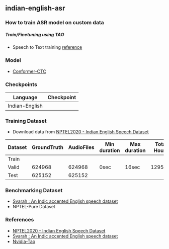 ## indian-english-asr

### How to train ASR model on custom data
##### Train/Finetuning using TAO
- Speech to Text training [reference](https://docs.nvidia.com/tao/tao-toolkit/text/asr/speech_recognition_with_conformer.html)
  
### Model
- [Conformer-CTC](https://docs.nvidia.com/deeplearning/nemo/user-guide/docs/en/stable/asr/models.html#conformer-ctc)

### Checkpoints
|   Language   | Checkpoint |
|--------------|------------|
|Indian-English|            |   
    
### Training Dataset
- Download data from [NPTEL2020 - Indian English Speech Dataset](https://github.com/AI4Bharat/NPTEL2020-Indian-English-Speech-Dataset)
  
| Dataset | GroundTruth | AudioFiles | Min duration | Max duration | Total Hours | 
|---------|-------------|------------|--------------|--------------|-------------|
|  Train  |             |            |              |              |             |
|  Valid  |   624968    |   624968   |     0sec     |     16sec    |   1295.84   |
|  Test   |   625152    |   625152   |              |              |             |

### Benchmarking Dataset
- [Svarah : An Indic accented English speech dataset](https://github.com/AI4Bharat/Svarah/tree/master)
- NPTEL-Pure Dataset
  
### References
- [NPTEL2020 - Indian English Speech Dataset](https://github.com/AI4Bharat/NPTEL2020-Indian-English-Speech-Dataset)
- [Svarah : An Indic accented English speech dataset](https://github.com/AI4Bharat/Svarah/tree/master)
- [Nvidia-Tao](https://github.com/NVIDIA-AI-IOT/nvidia-tao)
